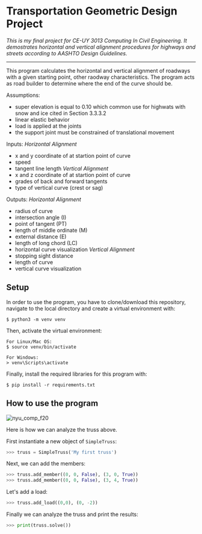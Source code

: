 # Transportation Geometric Design Project

*This is my final project for *CE-UY 3013 Computing In Civil Engineering*.*
*It demostrates horizontal and vertical alignment procedures for highways and streets*
*according to AASHTO Design Guidelines.*

---

This program calculates the horizontal and vertical alignment of roadways with a given starting point, other raodway characteristics.
The program acts as road builder to determine where the end of the curve should be. 

Assumptions:
* super elevation is equal to 0.10 which common use for highwats with snow and ice cited in Section 3.3.3.2 
* linear elastic behavior
* load is applied at the joints
* the support joint must be constrained of translational movement

Inputs:
*Horizontal Alignment*
* x and y coordinate of at startion point of curve
* speed
* tangent line length
*Vertical Alignment*
* x and z coordinate of at startion point of curve
* grades of back and forward tangents
* type of vertical curve (crest or sag)

Outputs:
*Horizontal Alignment*
* radius of curve
* intersection angle (I)
* point of tangent (PT)
* length of middle ordinate (M)
* external distance (E)
* length of long chord (LC)
* horizontal curve visualization
*Vertical Alignment*
* stopping sight distance
* length of curve
* vertical curve visualization



## Setup

In order to use the program, you have to clone/download this repository,
navigate to the local directory and create a virtual environment with:

```
$ python3 -m venv venv
```

Then, activate the virtual environment:

```
For Linux/Mac OS:
$ source venv/bin/activate

For Windows:
> venv\Scripts\activate
```

Finally, install the required libraries for this program with:

```
$ pip install -r requirements.txt
```


## How to use the program

<img src="https://storage.googleapis.com/nm-static/computing_maloof2_20200927.png" alt="nyu_comp_f20" style="max-height:100px">

Here is how we can analyze the truss above.

First instantiate a new object of ``SimpleTruss``:

```python
>>> truss = SimpleTruss('My first truss')
```

Next, we can add the members:

```python
>>> truss.add_member((0, 0, False), (3, 0, True))
>>> truss.add_member((0, 0, False), (3, 4, True))
```

Let's add a load:

```python
>>> truss.add_load((0,0), (0, -2))
```

Finally we can analyze the truss and print the results:

```python
>>> print(truss.solve())
```
